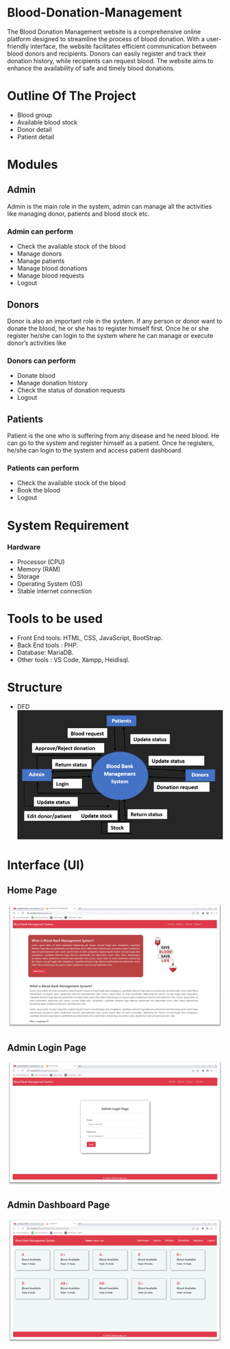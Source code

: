 # Blood-Donation-Management
The Blood Donation Management website is a comprehensive online platform designed to streamline the process of blood donation. With a user-friendly interface, the website facilitates efficient communication between blood donors and recipients. Donors can easily register and track their donation history, while recipients can request blood. The website aims to enhance the availability of safe and timely blood donations.

# Outline Of The Project
- Blood group
- Available blood stock
- Donor detail
- Patient detail

# Modules
## Admin
Admin is the main role in the system, admin can manage all the activities like managing donor, patients and blood stock etc.
### Admin can perform
- Check the available stock of the blood
- Manage donors
- Manage patients
- Manage blood donations
- Manage blood requests
- Logout 

## Donors
Donor is also an important role in the system. If any person or donor want to donate the blood, he or she has to register himself first. Once he or she register he/she can login to the system where he can manage or execute donor’s activities like 
### Donors can perform
- Donate blood
- Manage donation history
- Check the status of donation requests
- Logout 

## Patients
Patient is the one who is suffering from any disease and he need blood. He can go to the system and register himself as a patient. Once he registers, he/she can login to the system and access patient dashboard.

### Patients can perform
- Check the available stock of the blood
- Book the blood
- Logout

# System Requirement
### Hardware 
- Processor (CPU)
- Memory (RAM)
- Storage
- Operating System (OS)
- Stable internet connection

# Tools to be used 
- Front End tools: HTML, CSS, JavaScript, BootStrap.
- Back End tools : PHP.
- Database: MariaDB.
- Other tools : VS Code, Xampp, Heidisql.

# Structure
- DFD
![DFD](Media/DFD.png)

# Interface (UI)

## Home Page
![Home Page](Media/HomePage.jpg)

## Admin Login Page
![Admin Login Page](<Media/Admin Login Page.jpg>)

## Admin Dashboard Page
![Admin Dashboard Page](<Media/Admin Dashboard Page.png>)